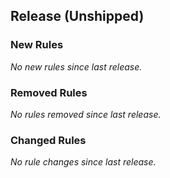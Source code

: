 ## Release (Unshipped)

### New Rules

_No new rules since last release._

### Removed Rules

_No rules removed since last release._

### Changed Rules

_No rule changes since last release._

